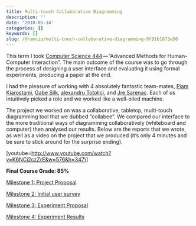 ```yaml
---
title: Multi-touch Collaborative Diagramming
description: ''
date: '2010-05-14'
categories: []
keywords: []
slug: /@ramcio/multi-touch-collaborative-diagramming-9f91b1673a50
---
```


This term I took [Computer Science 444](http://www.cs.ubc.ca/~cs444/index.html) — “Advanced Methods for Human-Computer Interaction”. The main outcome of the course was to go through the process of designing a user interface and evaluating it using formal experiments, producing a paper at the end.

I had the pleasure of working with 4 absolutely fantastic team-mates, [Piam Kiarostami](http://ca.linkedin.com/pub/piam-kiarostami/4/22b/350 "Piam Kiarostami"), [Gabe Silk](http://gabrielsilk.wordpress.com/ "Gabe Silk"), [alexandru Totolici](http://alexandrutotolici.com/), and [Jre Sarenac](http://jrejre.net "Jre Sarenac"). Each of us intuitively picked a role and we worked like a well-oiled machine.

The project we worked on was a collaborative, tabletop, multi-touch diagramming tool that we dubbed “collabee”. We compared our interface to the more traditional ways of diagramming collaboratively (whiteboard and computer) then analysed our results. Below are the reports that we wrote, as well as a video on the project that we produced (it’s only 4 minutes and be sure to stick around for the surprise ending).

\[youtube=http://www.youtube.com/watch?v=K6NCj2czZrE&w=576&h=347\]

**Final Course Grade: 85%**

[Milestone 1: Project Proposal](http://andremalan.files.wordpress.com/2010/05/milestone_1.pdf)

[Milestone 2: Initial user survey](http://andremalan.files.wordpress.com/2010/05/milestone_2.pdf)

[Milestone 3: Experiment Proposal](http://andremalan.files.wordpress.com/2010/05/milestone_3.pdf)

[Milestone 4: Experiment Results](http://andremalan.files.wordpress.com/2010/05/chisquared-msiv.pdf)